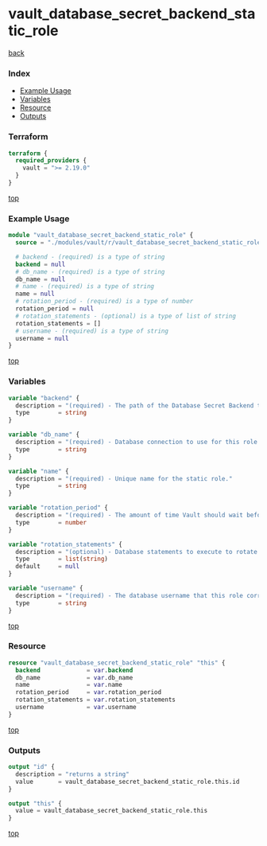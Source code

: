 # vault_database_secret_backend_static_role

[back](../vault.md)

### Index

- [Example Usage](#example-usage)
- [Variables](#variables)
- [Resource](#resource)
- [Outputs](#outputs)

### Terraform

```terraform
terraform {
  required_providers {
    vault = ">= 2.19.0"
  }
}
```

[top](#index)

### Example Usage

```terraform
module "vault_database_secret_backend_static_role" {
  source = "./modules/vault/r/vault_database_secret_backend_static_role"

  # backend - (required) is a type of string
  backend = null
  # db_name - (required) is a type of string
  db_name = null
  # name - (required) is a type of string
  name = null
  # rotation_period - (required) is a type of number
  rotation_period = null
  # rotation_statements - (optional) is a type of list of string
  rotation_statements = []
  # username - (required) is a type of string
  username = null
}
```

[top](#index)

### Variables

```terraform
variable "backend" {
  description = "(required) - The path of the Database Secret Backend the role belongs to."
  type        = string
}

variable "db_name" {
  description = "(required) - Database connection to use for this role."
  type        = string
}

variable "name" {
  description = "(required) - Unique name for the static role."
  type        = string
}

variable "rotation_period" {
  description = "(required) - The amount of time Vault should wait before rotating the password, in seconds."
  type        = number
}

variable "rotation_statements" {
  description = "(optional) - Database statements to execute to rotate the password for the configured database user."
  type        = list(string)
  default     = null
}

variable "username" {
  description = "(required) - The database username that this role corresponds to."
  type        = string
}
```

[top](#index)

### Resource

```terraform
resource "vault_database_secret_backend_static_role" "this" {
  backend             = var.backend
  db_name             = var.db_name
  name                = var.name
  rotation_period     = var.rotation_period
  rotation_statements = var.rotation_statements
  username            = var.username
}
```

[top](#index)

### Outputs

```terraform
output "id" {
  description = "returns a string"
  value       = vault_database_secret_backend_static_role.this.id
}

output "this" {
  value = vault_database_secret_backend_static_role.this
}
```

[top](#index)